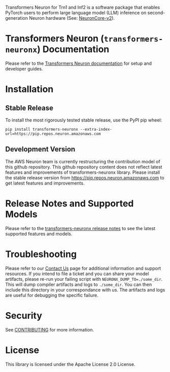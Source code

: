 Transformers Neuron for Trn1 and Inf2 is a software package that enables
PyTorch users to perform large language model (LLM) inference on
second-generation Neuron hardware (See: [NeuronCore-v2](https://awsdocs-neuron.readthedocs-hosted.com/en/latest/general/arch/neuron-hardware/neuron-core-v2.html)).

# Transformers Neuron (``transformers-neuronx``) Documentation
Please refer to the [Transformers Neuron documentation](https://awsdocs-neuron.readthedocs-hosted.com/en/latest/libraries/transformers-neuronx/) for setup and developer guides.

# Installation

## Stable Release

To install the most rigorously tested stable release, use the PyPI pip wheel:

```
pip install transformers-neuronx --extra-index-url=https://pip.repos.neuron.amazonaws.com
```

## Development Version

The AWS Neuron team is currently restructuring the contribution model of this github repository. This github repository content
does not reflect latest features and improvements of transformers-neuronx library. Please install the stable release version
from https://pip.repos.neuron.amazonaws.com to get latest features and improvements.

# Release Notes and Supported Models

Please refer to the [transformers-neuronx release notes](https://awsdocs-neuron.readthedocs-hosted.com/en/latest/release-notes/torch/transformers-neuronx/index.html) to see the latest supported features and models.



# Troubleshooting

Please refer to our [Contact
Us](https://awsdocs-neuron.readthedocs-hosted.com/en/latest/general/contact.html)
page for additional information and support resources. If you intend to
file a ticket and you can share your model artifacts, please re-run your
failing script with ``NEURONX_DUMP_TO=./some_dir``. This will dump
compiler artifacts and logs to ``./some_dir``. You can then include this
directory in your correspondance with us. The artifacts and logs are
useful for debugging the specific failure.

# Security

See [CONTRIBUTING](CONTRIBUTING.md#security-issue-notifications) for more information.

# License

This library is licensed under the Apache License 2.0 License.
